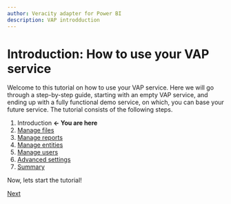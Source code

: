 ```yaml
---
author: Veracity adapter for Power BI
description: VAP introdduction
---
```


# Introduction: How to use your VAP service


Welcome to this tutorial on how to use your VAP service. Here we will go through a step-by-step guide, starting with an empty VAP service, and ending up with a fully functional demo service, on which, you can base your future service. The tutorial consists of the following steps.

1. Introduction **<- You are here**
2. [Manage files](2-manage-files.md)
3. [Manage reports](3-manage-reports.md)
4. [Manage entities](4-manage-entities.md)
5. [Manage users](5-manageme-users.md)
6. [Advanced settings](6-advanced-settings.md)
7. [Summary](7-summary.md)

Now, lets start the tutorial!

[Next](2-manage-files.md)

